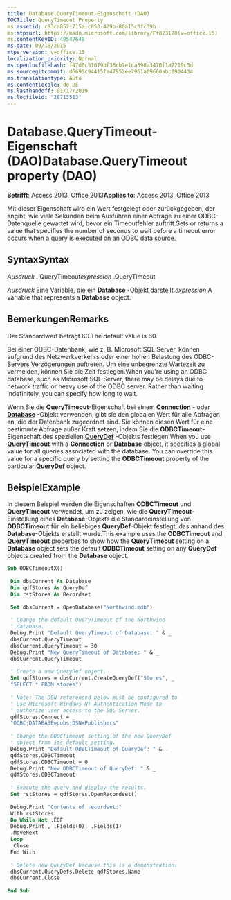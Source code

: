 ```yaml
---
title: Database.QueryTimeout-Eigenschaft (DAO)
TOCTitle: QueryTimeout Property
ms:assetid: c83ca852-715a-c853-429b-80a15c3fc39b
ms:mtpsurl: https://msdn.microsoft.com/library/Ff823170(v=office.15)
ms:contentKeyID: 48547648
ms.date: 09/18/2015
mtps_version: v=office.15
localization_priority: Normal
ms.openlocfilehash: f47d6c51079bf36cb7e1ca596a3476f1a7219c5d
ms.sourcegitcommit: d6695c94415fa47952ee7961a69660abc0904434
ms.translationtype: Auto
ms.contentlocale: de-DE
ms.lasthandoff: 01/17/2019
ms.locfileid: "28713513"
---
```

# <a name="databasequerytimeout-property-dao"></a><span data-ttu-id="d7086-102">Database.QueryTimeout-Eigenschaft (DAO)</span><span class="sxs-lookup"><span data-stu-id="d7086-102">Database.QueryTimeout property (DAO)</span></span>


<span data-ttu-id="d7086-103">**Betrifft**: Access 2013, Office 2013</span><span class="sxs-lookup"><span data-stu-id="d7086-103">**Applies to**: Access 2013, Office 2013</span></span>


<span data-ttu-id="d7086-104">Mit dieser Eigenschaft wird ein Wert festgelegt oder zurückgegeben, der angibt, wie viele Sekunden beim Ausführen einer Abfrage zu einer ODBC-Datenquelle gewartet wird, bevor ein Timeoutfehler auftritt.</span><span class="sxs-lookup"><span data-stu-id="d7086-104">Sets or returns a value that specifies the number of seconds to wait before a timeout error occurs when a query is executed on an ODBC data source.</span></span>

## <a name="syntax"></a><span data-ttu-id="d7086-105">Syntax</span><span class="sxs-lookup"><span data-stu-id="d7086-105">Syntax</span></span>

<span data-ttu-id="d7086-106">*Ausdruck* . QueryTimeout</span><span class="sxs-lookup"><span data-stu-id="d7086-106">*expression* .QueryTimeout</span></span>

<span data-ttu-id="d7086-107">*Ausdruck* Eine Variable, die ein **Database** -Objekt darstellt.</span><span class="sxs-lookup"><span data-stu-id="d7086-107">*expression* A variable that represents a **Database** object.</span></span>

## <a name="remarks"></a><span data-ttu-id="d7086-108">Bemerkungen</span><span class="sxs-lookup"><span data-stu-id="d7086-108">Remarks</span></span>

<span data-ttu-id="d7086-109">Der Standardwert beträgt 60.</span><span class="sxs-lookup"><span data-stu-id="d7086-109">The default value is 60.</span></span>

<span data-ttu-id="d7086-p101">Bei einer ODBC-Datenbank, wie z. B. Microsoft SQL Server, können aufgrund des Netzwerkverkehrs oder einer hohen Belastung des ODBC-Servers Verzögerungen auftreten. Um eine unbegrenzte Wartezeit zu vermeiden, können Sie die Zeit festlegen.</span><span class="sxs-lookup"><span data-stu-id="d7086-p101">When you're using an ODBC database, such as Microsoft SQL Server, there may be delays due to network traffic or heavy use of the ODBC server. Rather than waiting indefinitely, you can specify how long to wait.</span></span>

<span data-ttu-id="d7086-p102">Wenn Sie die **QueryTimeout**-Eigenschaft bei einem **[Connection](connection-object-dao.md)** - oder **[Database](database-object-dao.md)** -Objekt verwenden, gibt sie den globalen Wert für alle Abfragen an, die der Datenbank zugeordnet sind. Sie können diesen Wert für eine bestimmte Abfrage außer Kraft setzen, indem Sie die **ODBCTimeout**-Eigenschaft des speziellen **[QueryDef](querydef-object-dao.md)** -Objekts festlegen.</span><span class="sxs-lookup"><span data-stu-id="d7086-p102">When you use **QueryTimeout** with a **[Connection](connection-object-dao.md)** or **[Database](database-object-dao.md)** object, it specifies a global value for all queries associated with the database. You can override this value for a specific query by setting the **ODBCTimeout** property of the particular **[QueryDef](querydef-object-dao.md)** object.</span></span>

## <a name="example"></a><span data-ttu-id="d7086-114">Beispiel</span><span class="sxs-lookup"><span data-stu-id="d7086-114">Example</span></span>

<span data-ttu-id="d7086-115">In diesem Beispiel werden die Eigenschaften **ODBCTimeout** und **QueryTimeout** verwendet, um zu zeigen, wie die **QueryTimeout**-Einstellung eines **Database**-Objekts die Standardeinstellung von **ODBCTimeout** für ein beliebiges **QueryDef**-Objekt festlegt, das anhand des **Database**-Objekts erstellt wurde.</span><span class="sxs-lookup"><span data-stu-id="d7086-115">This example uses the **ODBCTimeout** and **QueryTimeout** properties to show how the **QueryTimeout** setting on a **Database** object sets the default **ODBCTimeout** setting on any **QueryDef** objects created from the **Database** object.</span></span>

```vb 
Sub ODBCTimeoutX() 
 
 Dim dbsCurrent As Database 
 Dim qdfStores As QueryDef 
 Dim rstStores As Recordset 
 
 Set dbsCurrent = OpenDatabase("Northwind.mdb") 
 
 ' Change the default QueryTimeout of the Northwind 
 ' database. 
 Debug.Print "Default QueryTimeout of Database: " & _ 
 dbsCurrent.QueryTimeout 
 dbsCurrent.QueryTimeout = 30 
 Debug.Print "New QueryTimeout of Database: " & _ 
 dbsCurrent.QueryTimeout 
 
 ' Create a new QueryDef object. 
 Set qdfStores = dbsCurrent.CreateQueryDef("Stores", _ 
 "SELECT * FROM stores") 
 
 ' Note: The DSN referenced below must be configured to 
 ' use Microsoft Windows NT Authentication Mode to 
 ' authorize user access to the SQL Server. 
 qdfStores.Connect = _ 
 "ODBC;DATABASE=pubs;DSN=Publishers" 
 
 ' Change the ODBCTimeout setting of the new QueryDef 
 ' object from its default setting. 
 Debug.Print "Default ODBCTimeout of QueryDef: " & _ 
 qdfStores.ODBCTimeout 
 qdfStores.ODBCTimeout = 0 
 Debug.Print "New ODBCTimeout of QueryDef: " & _ 
 qdfStores.ODBCTimeout 
 
 ' Execute the query and display the results. 
 Set rstStores = qdfStores.OpenRecordset() 
 
 Debug.Print "Contents of recordset:" 
 With rstStores 
 Do While Not .EOF 
 Debug.Print , .Fields(0), .Fields(1) 
 .MoveNext 
 Loop 
 .Close 
 End With 
 
 ' Delete new QueryDef because this is a demonstration. 
 dbsCurrent.QueryDefs.Delete qdfStores.Name 
 dbsCurrent.Close 
 
End Sub 
 
```

